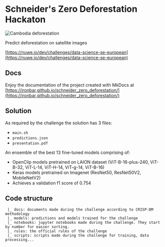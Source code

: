 # Schneider's Zero Deforestation Hackaton

![Cambodia deforestation](https://imgs.mongabay.com/wp-content/uploads/sites/20/2017/01/13151931/0113-rubber-progression.png)

Predict deforestation on satellite images

[https://nuwe.io/dev/challenges/data-science-se-european](https://nuwe.io/dev/challenges/data-science-se-european)

## Docs

Enjoy the documentation of the project created with MkDocs at [https://ironbar.github.io/schneider_zero_deforestation/](https://ironbar.github.io/schneider_zero_deforestation/)

## Solution

As required by the challenge the solution has 3 files:

- `main.sh`
- `predictions.json`
- `presentation.pdf`

An ensemble of the best 13 fine-tuned models comprising of:

- OpenClip models pretrained on LAION dataset (ViT-B-16-plus-240, ViT-B-32, ViT-L-14, ViT-H-14, ViT-g-14, ViT-B-16) 
- Keras models pretrained on Imagenet (ResNet50, ResNet50V2, MobileNetV2)
- Achieves a validation f1 score of 0.754

## Code structure

     |_ docs: documents made during the challenge according to CRISP-DM methodology
     |_ models: predictions and models trained for the challenge
     |_ notebooks: jupyter notebooks made during the challenge. They start by number for easier sorting.
     |_ rules: the official rules of the challenge
     |_ scripts: scripts made during the challenge for training, data processing...
